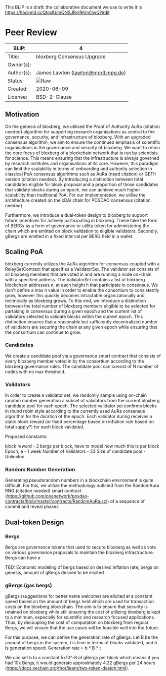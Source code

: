 This BLIP is a draft: the collaborative document we use to write it is https://hackmd.io/QtoxlUimQNSJByIRKm0IwQ?edit

# Peer Review

| BLIP:     | 4                                                        |
| -------- | ------------------------------------------------------------ |
| Title:   | bloxberg Consensus Upgrade                                      |
| Owner(s):  |                                                            |
| Author(s):  | James Lawton (lawton@mpdl.mpg.de)                       |
| Status:  | ![Raw](http://rfc.unprotocols.org/spec:2/COSS/raw.svg) |
| Created: | 2020-06-09                                                   |
| License: | BSD-2-Clause                                                 |

## Motivation

On the genesis of bloxberg, we utilised the Proof of Authority AuRa (citation needed) algorithm for supporting research organisations as central to the governance, security, and infrastructure of bloxberg. With an upgraded consensus algorithm, we aim to ensure the continued emphasis of scientific organisations in the governance and security of bloxberg. We want to retain the core focus of bloxberg of a blockchain network that is run by scientists for science. This means ensuring that the infrastructure is always governed by research institutes and organisations at its core. However, this paradigm can limit the scalability in terms of onboarding and authority selection in classical PoA consensus algorithms such as AuRa (need citation) or GETH version (citation needed). By introducing a distinction between total candidates eligible for block proposal and a proportion of those candidates that validate blocks during an epoch, we can achieve much higher scalability than traditional PoA. For our implementation, we utilise the architecture created on the xDAI chain for POSDAO consensus (citation needed)

Furthermore, we introduce a dual-token design to bloxberg to support future incentives for actively participating in bloxberg. These take the form of BERGs as a form of governance or utility token for administering the chain which are emitted on block validation to eligible validators. Secondly, gBergs are emitted in a fixed interval per BERG held in a wallet.
## Scaling PoA
bloxberg currently utilizes the AuRa algorithm for consensus coupled with a RelaySetContract that specifies a ValidatorSet. The validator set consists of all bloxberg members that are voted in and are running a node on-chain with a specified address. The ValidatorSet contains a list of bloxberg blockchain addresses n, at each height h that participate in consensus. We don't define a max n value in order to enable the consortium to consistently grow, however this quickly becomes intractable organizationally and technically as bloxberg grows. To this end, we introduce a distinction between the total number of bloxberg members eligible to be selected for partaking in consensus during a given epoch and the current list of validators selected to validate blocks within the current epoch. This distinction ensures that a reasonable but sufficiently decentralized number of validators are securing the chain at any given epoch while ensuring that the consortium can continue to grow.
### Candidates
We create a candidate pool via a governance smart contract that consists of every bloxberg member voted in by the consortium according to the bloxberg governance rules. The candidate pool can consist of N number of nodes with no max threshold.
### Validators
In order to create a validator set, we 
randomly sample using on-chain random number generation 
a subset of validators from the current bloxberg candidate pool for each epoch. 
The selected validator set confirms blocks in round robin style according to the currently used AuRa consensus algorithm for the duration of the epoch. 
Each validator during receives a static block reward (or fixed percentage based on inflation rate based on total supply?) for each block validated.

Proposed constants:


block reward - 2 bergs per block, have to model how much this is per block
Epoch, e - 1 week
Number of Validators - 23
Size of candidate pool - Unlimited

### Random Number Generation
Generating pseudorandom numbers in a blockchain environment is quite difficult. For this, we utilize the methodology outlined from the RandomAura RNG (citation needed) smart contract (https://github.com/poanetwork/posdao-contracts/blob/master/contracts/RandomAuRa.sol) of a sequence of commit and reveal phases 

## Dual-token Design

### Bergs
Bergs are governance tokens that used to secure bloxberg as well as vote on various governance proposals to maintain the bloxberg infrastructure. Bergs can have a 


TBD: Economic modeling of bergs based on desired inflation rate, bergs on genesis, amount of gBergs desired to be elicited
### gBergs (gas bergs)

gBergs (suggestions for better name welcome) are elicited at a constant speed based on the amount of bergs held which are used for transaction costs on the bloxberg blockchain. The aim is to ensure that security is retained on bloxberg while still ensuring the cost of utilizing bloxberg is kept to a minimum, especially for scientific and research focused applications. Thus, by decoupling the cost of computation on bloxberg from regular Bergs, we will ensure that the use cases will be feasible well into the future.

For this purpose, we can define the generation rate of gBergs. Let B be the amount of bergs in the system, t is time in terms of blocks validated, and b is generation speed. 
Generation rate = b * B * t

We can set b to a constant 5x10^-8 of gBergs per block which means if you had 10k Bergs, it would generate approximately 4.32 gBergs per 24 hours (https://docs.vechain.org/thor/learn/two-token-design.html).
